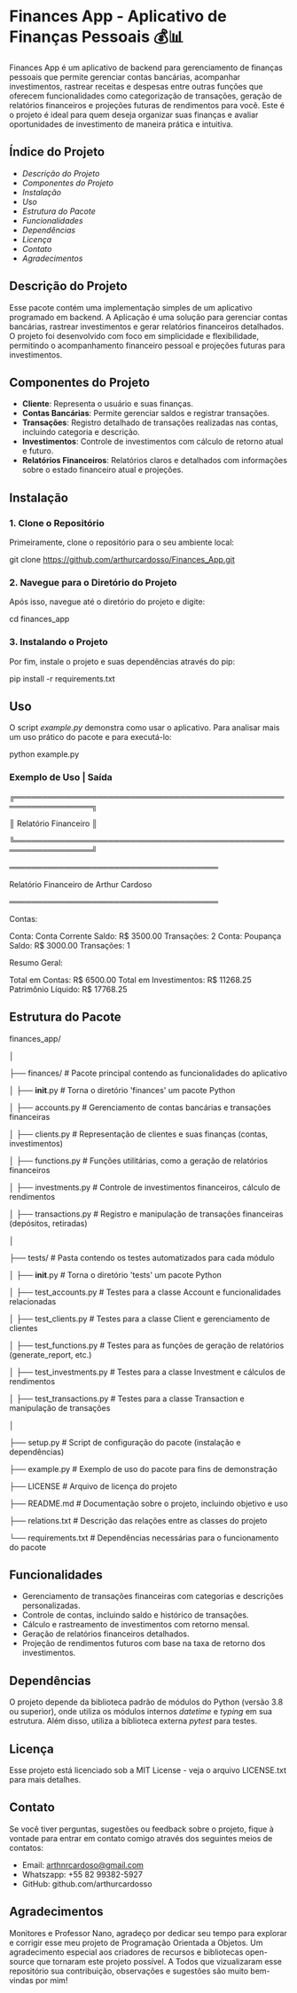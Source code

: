 
# Finances App - Aplicativo de Finanças Pessoais 💰📊

Finances App é um aplicativo de backend para gerenciamento de finanças pessoais que permite gerenciar contas bancárias, acompanhar investimentos, rastrear receitas e despesas entre outras funções que oferecem funcionalidades como categorização de transações, geração de relatórios financeiros e projeções futuras de rendimentos para você. Este é o projeto é ideal para quem deseja organizar suas finanças e avaliar oportunidades de investimento de maneira prática e intuitiva.

## Índice do Projeto

- *Descrição do Projeto*
- *Componentes do Projeto*
- *Instalação*
- *Uso*
- *Estrutura do Pacote*
- *Funcionalidades*
- *Dependências*
- *Licença*
- *Contato*
- *Agradecimentos*

## Descrição do Projeto

Esse pacote contém uma implementação simples de um aplicativo programado em backend. A Aplicação é uma solução para gerenciar contas bancárias, rastrear investimentos e gerar relatórios financeiros detalhados. O projeto foi desenvolvido com foco em simplicidade e flexibilidade, permitindo o acompanhamento financeiro pessoal e projeções futuras para investimentos.

## Componentes do Projeto

- **Cliente**: Representa o usuário e suas finanças.
- **Contas Bancárias**: Permite gerenciar saldos e registrar transações.
- **Transações**: Registro detalhado de transações realizadas nas contas, incluindo categoria e descrição.
- **Investimentos**: Controle de investimentos com cálculo de retorno atual e futuro.
- **Relatórios Financeiros**: Relatórios claros e detalhados com informações sobre o estado financeiro atual e projeções.

## Instalação

### 1. Clone o Repositório
Primeiramente, clone o repositório para o seu ambiente local:

git clone https://github.com/arthurcardosso/Finances_App.git

### 2. Navegue para o Diretório do Projeto
Após isso, navegue até o diretório do projeto e digite:

cd finances_app 

### 3. Instalando o Projeto
Por fim, instale o projeto e suas dependências através do pip:

pip install -r requirements.txt

## Uso

O script _example.py_ demonstra como usar o aplicativo. Para analisar mais um uso prático do pacote e para executá-lo:

python example.py

### Exemplo de Uso | Saída

╔════════════════════════════════════════════════════════════════╗

║                     Relatório Financeiro                       ║

╚════════════════════════════════════════════════════════════════╝

══════════════════════════════════════

Relatório Financeiro de Arthur Cardoso

══════════════════════════════════════

Contas:

  Conta: Conta Corrente
  Saldo: R$ 3500.00
  Transações: 2
  Conta: Poupança
  Saldo: R$ 3000.00
  Transações: 1

Resumo Geral:

  Total em Contas: R$ 6500.00
  Total em Investimentos: R$ 11268.25
  Patrimônio Líquido: R$ 17768.25

## Estrutura do Pacote

finances_app/

│

├── finances/                   # Pacote principal contendo as funcionalidades do aplicativo

│   ├── __init__.py              # Torna o diretório 'finances' um pacote Python

│   ├── accounts.py              # Gerenciamento de contas bancárias e transações financeiras

│   ├── clients.py               # Representação de clientes e suas finanças (contas, investimentos)

│   ├── functions.py             # Funções utilitárias, como a geração de relatórios financeiros

│   ├── investments.py           # Controle de investimentos financeiros, cálculo de rendimentos

│   ├── transactions.py          # Registro e manipulação de transações financeiras (depósitos, retiradas)

│

├── tests/                       # Pasta contendo os testes automatizados para cada módulo

│   ├── __init__.py              # Torna o diretório 'tests' um pacote Python

│   ├── test_accounts.py         # Testes para a classe Account e funcionalidades relacionadas

│   ├── test_clients.py          # Testes para a classe Client e gerenciamento de clientes

│   ├── test_functions.py        # Testes para as funções de geração de relatórios (generate_report, etc.)

│   ├── test_investments.py      # Testes para a classe Investment e cálculos de rendimentos

│   ├── test_transactions.py     # Testes para a classe Transaction e manipulação de transações

│

├── setup.py                     # Script de configuração do pacote (instalação e dependências)

├── example.py                   # Exemplo de uso do pacote para fins de demonstração

├── LICENSE                      # Arquivo de licença do projeto

├── README.md                    # Documentação sobre o projeto, incluindo objetivo e uso

├── relations.txt                # Descrição das relações entre as classes do projeto

└── requirements.txt             # Dependências necessárias para o funcionamento do pacote

## Funcionalidades

- Gerenciamento de transações financeiras com categorias e descrições personalizadas.
- Controle de contas, incluindo saldo e histórico de transações.
- Cálculo e rastreamento de investimentos com retorno mensal.
- Geração de relatórios financeiros detalhados.
- Projeção de rendimentos futuros com base na taxa de retorno dos investimentos.

## Dependências

O projeto depende da biblioteca padrão de módulos do Python (versão 3.8 ou superior), onde utiliza os módulos internos _datetime_ e _typing_ em sua estrutura. Além disso, utiliza a biblioteca externa _pytest_ para testes.

## Licença

Esse projeto está licenciado sob a MIT License - veja o arquivo LICENSE.txt para mais detalhes.

## Contato

Se você tiver perguntas, sugestões ou feedback sobre o projeto, fique à vontade para entrar em contato comigo através dos
seguintes meios de contatos:

- Email: arthnrcardoso@gmail.com
- Whatszapp: +55 82 99382-5927
- GitHub: github.com/arthurcardosso

## Agradecimentos

Monitores e Professor Nano, agradeço por dedicar seu tempo para explorar e corrigir esse meu projeto de Programação Orientada a Objetos. 
Um agradecimento especial aos criadores de recursos e bibliotecas open-source que tornaram este projeto possível. A Todos que vizualizaram esse repositório sua contribuição, observações e sugestões são muito bem-vindas por mim!
